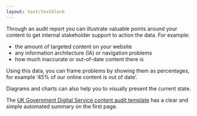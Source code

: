 ```yaml
---
layout: text/textblock
---
```


Through an audit report you can illustrate valuable points around your content to get internal stakeholder support to action the data. For example:
- the amount of targeted content on your website
- any information architecture (IA) or navigation problems
- how much inaccurate or out-of-date content there is

Using this data, you can frame problems by showing them as percentages, for example ‘45% of our online content is out of date’.

Diagrams and charts can also help you to visually present the current state.

The [UK Government Digital Service content audit template](/assets/files/gov.uk-example-audit-sheet.xlsx) has a clear and simple automated summary on the first page.
